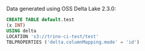 Data generated using OSS Delta Lake 2.3.0:

```sql
CREATE TABLE default.test 
(x INT)
USING delta
LOCATION 's3://trino-ci-test/test'
TBLPROPERTIES ('delta.columnMapping.mode' = 'id')
```
